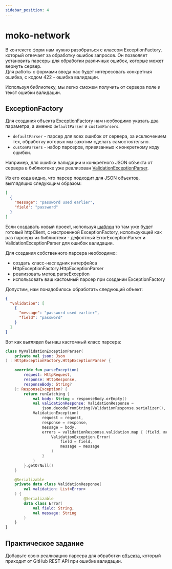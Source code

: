 ```yaml
---
sidebar_position: 4
---
```


# moko-network

В контексте форм нам нужно разобраться с классом ExceptionFactory, который отвечает за обработку ошибок запросов. Он позволяет установить парсеры для обработки различных ошибок, которые может вернуть сервер.  
Для работы с формами ввода нас будет интересовать конкретная ошибка, с кодом 422 - ошибка валидации.

Используя библиотеку, мы легко сможем получить от сервера поле и текст ошибки валидации. 

## ExceptionFactory

Для создания объекта [ExceptionFactory](https://github.com/icerockdev/moko-network/blob/26fd7bbf10da6b09f1a543f316155c6c3880023e/network/src/commonMain/kotlin/dev/icerock/moko/network/exceptionfactory/HttpExceptionFactory.kt) нам необходимо указать два параметра, а именно `defaultParser` и `customParsers`.  
 - `defaultParser` - парсер для всех ошибок от сервера, за исключением тех, обработку которых мы захотим сделать самостоятельно.  
 - `customParsers` - набор парсеров, привязанных к конкретному коду ошибки.  

Например, для ошибки валидации и конкретного JSON объекта от сервера в библиотеке уже реализован [ValidationExceptionParser](https://github.com/icerockdev/moko-network/blob/0f8459ff2d51c6b7cade0cadd6d11066b7a55d60/network/src/commonMain/kotlin/dev/icerock/moko/network/exceptionfactory/parser/ValidationExceptionParser.kt).  

Из его кода видно, что парсер подходит для JSON объектов, выглядящих следующим образом:
```json
[
  {
    "message": "password used earlier",
    "field": "password"
  }
]
```

Если создавать новый проект, используя [шаблон](../icerock-basics/mobile-moko-boilerplate) то там уже будет готовый httpClient, с настроенной ExceptionFactory, использующей как раз парсеры из библиотеки - дефолтный ErrorExceptionParser и ValidationExceptionParser для ошибок валидации.

Для создания собственного парсера необходимо: 
- создать класс-наследник интерфейса HttpExceptionFactory.HttpExceptionParser
- реализовать метод parseException
- использовать ваш кастомный парсер при создании ExceptionFactory

Допустим, нам понадобилось обработать следующий объект:

```json
{
  "validation": [
    {
      "message": "password used earlier",
      "field": "password"
    }
  ]
}
```

Вот как выглядел бы наш кастомный класс парсера:
```kotlin
class MyValidationExceptionParser(
    private val json: Json
) : HttpExceptionFactory.HttpExceptionParser {

    override fun parseException(
        request: HttpRequest,
        response: HttpResponse,
        responseBody: String?
    ): ResponseException? {
        return runCatching {
            val body: String = responseBody.orEmpty()
            val validationResponse: ValidationResponse =
                json.decodeFromString(ValidationResponse.serializer(), body)
            ValidationException(
                request = request,
                response = response,
                message = body,
                errors = validationResponse.validation.map { (field, message) ->
                    ValidationException.Error(
                        field = field,
                        message = message
                    )
                }
            )
        }.getOrNull()
    }

    @Serializable
    private data class ValidationResponse(
        val validation: List<Error>
    ) {
        @Serializable
        data class Error(
            val field: String,
            val message: String
        )
    }
}
```

## Практическое задание
Добавьте свою реализацию парсера для обработки [объекта](https://docs.github.com/en/rest/overview/resources-in-the-rest-api#client-errors), который приходит от GitHub REST API при ошибке валидации.
